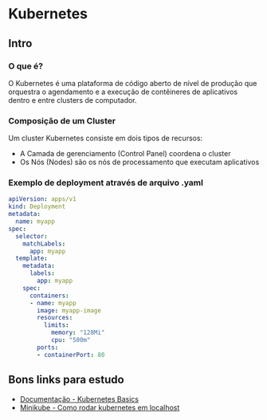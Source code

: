 # Kubernetes

## Intro

### O que é?
O Kubernetes é uma plataforma de código aberto de nível de produção que orquestra o agendamento e a execução de contêineres de aplicativos dentro e entre clusters de computador.
### Composição de um Cluster
Um cluster Kubernetes consiste em dois tipos de recursos:
- A Camada de gerenciamento (Control Panel) coordena o cluster
- Os Nós (Nodes) são os nós de processamento que executam aplicativos

### Exemplo de deployment através de arquivo .yaml
```yaml
apiVersion: apps/v1
kind: Deployment
metadata:
  name: myapp
spec:
  selector:
    matchLabels:
      app: myapp
  template:
    metadata:
      labels:
        app: myapp
    spec:
      containers:
      - name: myapp
        image: myapp-image
        resources:
          limits:
            memory: "128Mi"
            cpu: "500m"
        ports:
        - containerPort: 80

```

## Bons links para estudo
- [Documentação - Kubernetes Basics](https://kubernetes.io/docs/tutorials/kubernetes-basics/)
- [Minikube - Como rodar kubernetes em localhost](https://minikube.sigs.k8s.io/docs/start/)
